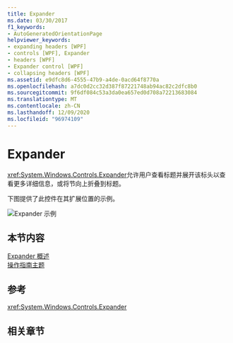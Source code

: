 ```yaml
---
title: Expander
ms.date: 03/30/2017
f1_keywords:
- AutoGeneratedOrientationPage
helpviewer_keywords:
- expanding headers [WPF]
- controls [WPF], Expander
- headers [WPF]
- Expander control [WPF]
- collapsing headers [WPF]
ms.assetid: e9dfc8d6-4555-47b9-a4de-0acd64f8770a
ms.openlocfilehash: a7dc0d2cc32d387f87221748ab94ac82c2dfc8b0
ms.sourcegitcommit: 9f6df084c53a3da0ea657ed0d708a72213683084
ms.translationtype: MT
ms.contentlocale: zh-CN
ms.lasthandoff: 12/09/2020
ms.locfileid: "96974109"
---
```

# <a name="expander"></a>Expander
<xref:System.Windows.Controls.Expander>允许用户查看标题并展开该标头以查看更多详细信息，或将节向上折叠到标题。  
  
 下图提供了此控件在其扩展位置的示例。  
  
 ![Expander 示例](./media/expander/expander-control-example.jpg)
  
## <a name="in-this-section"></a>本节内容  
 [Expander 概述](expander-overview.md)  
 [操作指南主题](expander-how-to-topics.md)  
  
## <a name="reference"></a>参考  
 <xref:System.Windows.Controls.Expander>  
  
## <a name="related-sections"></a>相关章节
